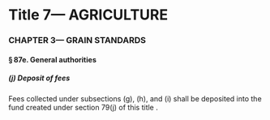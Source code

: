 
# Title 7— AGRICULTURE
### CHAPTER 3— GRAIN STANDARDS
#### § 87e. General authorities
##### (j) Deposit of fees

Fees collected under subsections (g), (h), and (i) shall be deposited into the fund created under section 79(j) of this title .
